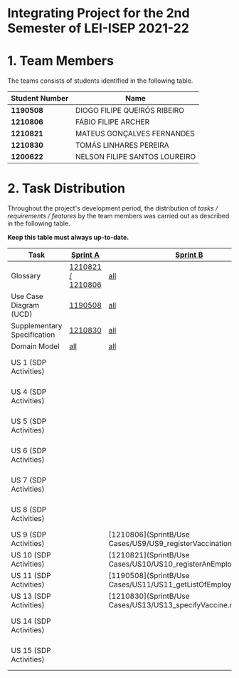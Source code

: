 # Integrating Project for the 2nd Semester of LEI-ISEP 2021-22 

# 1. Team Members

The teams consists of students identified in the following table. 

| Student Number	| Name |
|--------------|----------------------------|
| **1190508**  | DIOGO FILIPE QUEIRÓS RIBEIRO          |
| **1210806**  | FÁBIO FILIPE ARCHER          |
| **1210821**  | MATEUS GONÇALVES FERNANDES          |
| **1210830**  | TOMÁS LINHARES PEREIRA          |
| **1200622**  | NELSON FILIPE SANTOS LOUREIRO          |



# 2. Task Distribution ###


Throughout the project's development period, the distribution of _tasks / requirements / features_ by the team members was carried out as described in the following table. 

**Keep this table must always up-to-date.**

| Task                      | [Sprint A](SprintA/README.md) | [Sprint B](SprintB/README.md) | [Sprint C](SprintC/README.md) |  [Sprint D](SprintD/README.md) |
|-----------------------------|------------|------------|------------|------------|
| Glossary  |  [1210821 / 1210806](SprintA/Glossary.md)   |   [all](SprintB/Glossary.md)  |   [all](SprintC/Glossary.md)  | [all](SprintD/Glossary.md)  |
| Use Case Diagram (UCD)  |  [1190508](SprintA/UCD.md)   |   [all](SprintB/UCD.md)  |   [all](SprintC/UCD.md)  | [all](SprintD/UCD.md)  |
| Supplementary Specification   |  [1210830](SprintA/FURPS.md)   |   [all](SprintB/FURPS.md)  |   [all](SprintC/FURPS.md)  | [all](SprintD/FURPS.md)  |
| Domain Model  |  [all](SprintA/DM.md)   |   [all](SprintB/DM.md)  |   [all](SprintC/DM.md)  | [all](SprintD/DM.md)  |
| US 1 (SDP Activities)  |     |  | [1190508](SprintC/Use Cases/US1/US1.md)  |  |
| US 4 (SDP Activities)  |     |  | [1210830](SprintC/Use Cases/US4/US4.md) |  |
| US 5 (SDP Activities)  |     |  | [1210806](SprintC/Use Cases/US5/US5.md) |  |
| US 6 (SDP Activities)  |     |  | | [1210821](SprintD/Use Cases/US6/US6.md) |  |
| US 7 (SDP Activities)  |     |  | | [1190508](SprintD/Use Cases/US7/US7.md)
| US 8 (SDP Activities)  |     |  | | [1210830](SprintD/Use Cases/US8/US8.md) |  |
| US 9 (SDP Activities)  |     |  [1210806](SprintB/Use Cases/US9/US9_registerVaccinationCenter.md)  |   |  |
| US 10 (SDP Activities)  |     |  [1210821](SprintB/Use Cases/US10/US10_registerAnEmployee.md)  |   |  |
| US 11 (SDP Activities)  |     |  [1190508](SprintB/Use Cases/US11/US11_getListOfEmployees.md)  |   |  |
| US 13 (SDP Activities)  |     |  [1210830](SprintB/Use Cases/US13/US13_specifyVaccine.md)  |   |  |
| US 14 (SDP Activities)  |     |  | [1210821](SprintC/Use Cases/US14/US14.md) |  |
| US 15 (SDP Activities)  |     |  |  | [1210806](SprintD/Use Cases/US15/US15.md) 
